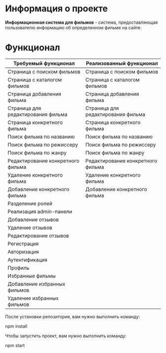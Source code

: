 # Информация о проекте

**Информационная система для фильмов** - система, предоставляющая пользователю информацию об определенном фильме на сайте.

# Функционал
|        Требуемый функционал        | Реализованный функционал |
| ---------------------------------- | ------------------------ |
Страница с поиском фильмов | Страница с поиском фильмов
Страница с каталогом фильмов | Страница с каталогом фильмов
Страница добавления фильма | Страница добавления фильма
Страница для редактирования фильма | Страница для редактирования фильма
Страница конкретного фильма | Страница конкретного фильма
Поиск фильма по названию | Поиск фильма по названию
Поиск фильма по режиссеру | Поиск фильма по режиссеру
Поиск фильма по жанру | Поиск фильма по жанру
Редактирование конкретного фильма | Редактирование конкретного фильма
Удаление конкретного фильма | Удаление конкретного фильма
Добавление конкретного фильма | Добавление конкретного фильма
| Разделение ролей
| Реализация admin-панели
| Добавление отзывов
| Удаление отзывов
| Редактирование отзывов
| Регистрация
| Авторизация
| Аутентификация
| Профиль
| Избранные фильмы
| Добавление избранных фильмов
| Удаление избранных фильмов


После установки репозитория, вам нужно выполнить команду:

npm install

Чтобы запустить проект, вам нужно выполнить команду:

npm start
